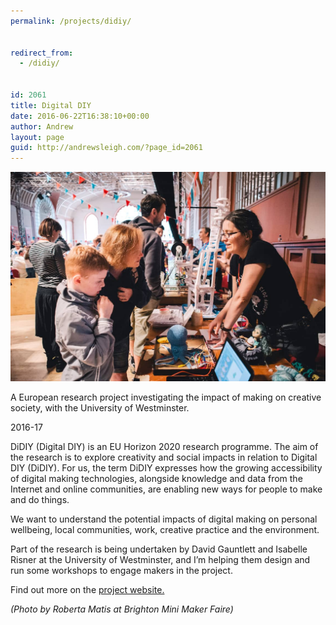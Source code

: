 ```yaml
---
permalink: /projects/didiy/


redirect_from:
  - /didiy/


id: 2061
title: Digital DIY
date: 2016-06-22T16:38:10+00:00
author: Andrew
layout: page
guid: http://andrewsleigh.com/?page_id=2061
---
```

<img src="/assets/2013/03/BrightonMiniMakerFaire2015PhotoRobertaMatis-_-174-sm.jpeg" alt=""     class="aligncenter size-full wp-image-2059" />

A European research project investigating the impact of making on creative society, with the University of Westminster.

<span class="label">2016-17</span>

<!--more-->

DiDIY (Digital DIY) is an EU Horizon 2020 research programme. The aim of the research is to explore creativity and social impacts in relation to Digital DIY (DiDIY). For us, the term DiDIY expresses how the growing accessibility of digital making technologies, alongside knowledge and data from the Internet and online communities, are enabling new ways for people to make and do things. 

We want to understand the potential impacts of digital making on personal wellbeing, local communities, work, creative practice and the environment. 

Part of the research is being undertaken by David Gauntlett and Isabelle Risner at the University of Westminster, and I&#8217;m helping them design and run some workshops to engage makers in the project.

Find out more on the [project website.](http://www.didiy.eu)

_(Photo by Roberta Matis at Brighton Mini Maker Faire)_